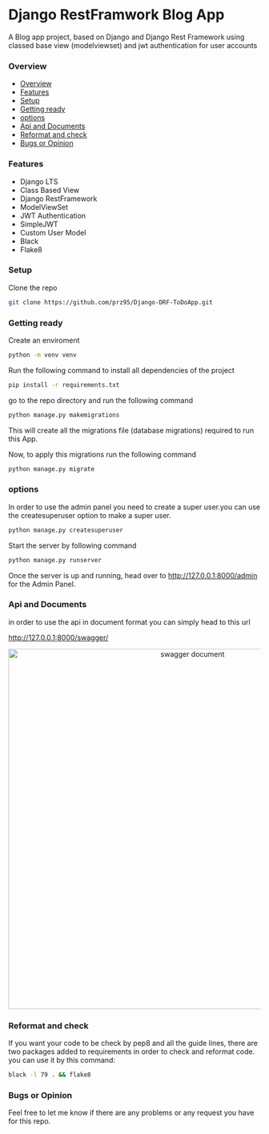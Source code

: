 <h1>Django RestFramwork Blog App</h1>
<h3">A Blog app project, based on Django and Django Rest Framework using classed base view (modelviewset) and jwt authentication for user accounts</h3>

### Overview
- [Overview](#overview)
- [Features](#features)
- [Setup](#setup)
- [Getting ready](#getting-ready)
- [options](#options)
- [Api and Documents](#api-and-documents)
- [Reformat and check](#reformat-and-check)
- [Bugs or Opinion](#bugs-or-opinion)

### Features
- Django LTS
- Class Based View
- Django RestFramework
- ModelViewSet
- JWT Authentication
- SimpleJWT
- Custom User Model
- Black
- Flake8


### Setup
Clone the repo
```bash
git clone https://github.com/prz95/Django-DRF-ToDoApp.git
```

### Getting ready
Create an enviroment
```bash
python -m venv venv
```

Run the following command to install all dependencies of the project
```bash
pip install -r requirements.txt
```

go to the repo directory and run the following command

```bash
python manage.py makemigrations
```

This will create all the migrations file (database migrations) required to run this App.

Now, to apply this migrations run the following command
```bash
python manage.py migrate
```

### options
In order to use the admin panel you need to create a super user.you can use the createsuperuser option to make a super user.
```bash
python manage.py createsuperuser
```

Start the server by following command

```bash
python manage.py runserver
```

Once the server is up and running, head over to http://127.0.0.1:8000/admin for the Admin Panel. 

### Api and Documents
in order to use the api in document format you can simply head to this url

http://127.0.0.1:8000/swagger/

<p align="center">
<img src="" alt="swagger document" width="720"/>
</p>


### Reformat and check
If you want your code to be check by pep8 and all the guide lines, there are two packages added to requirements in order to check and reformat code.
you can use it by this command:
```bash
black -l 79 . && flake8
```

### Bugs or Opinion
Feel free to let me know if there are any problems or any request you have for this repo.
